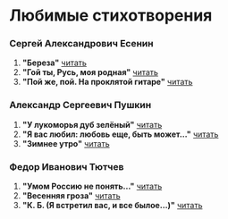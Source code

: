 # Любимые стихотворения

### Сергей Александрович Есенин

1. **"Береза"** [читать](yesenin/poem-01.md)
2. **"Гой ты, Русь, моя родная"** [читать](yesenin/poem-02.md)
3. **"Пой же, пой. На проклятой гитаре"** [читать](yesenin/poem-03.md)

### Александр Сергеевич Пушкин

1. **"У лукоморья дуб зелёный"** [читать](pushkin/poem-01.md)
2. **"Я вас любил: любовь еще, быть может…"** [читать](pushkin/poem-02.md)
3. **"Зимнее утро"** [читать](pushkin/poem-03.md)

### Федор Иванович Тютчев

1. **"Умом Россию не понять…"** [читать](tyutchev/poem-02.md)
2. **"Весенняя гроза"** [читать](tyutchev/poem-01.md)
3. **"К. Б. (Я встретил вас, и все былое…)"** [читать](tyutchev/poem-03.md)
